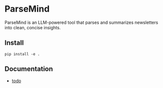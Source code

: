# ParseMind
ParseMind is an LLM-powered tool that parses and summarizes newsletters into clean, concise insights.

## Install

```
pip install -e .
```

## Documentation
- [todo](documentation/todo.md)

